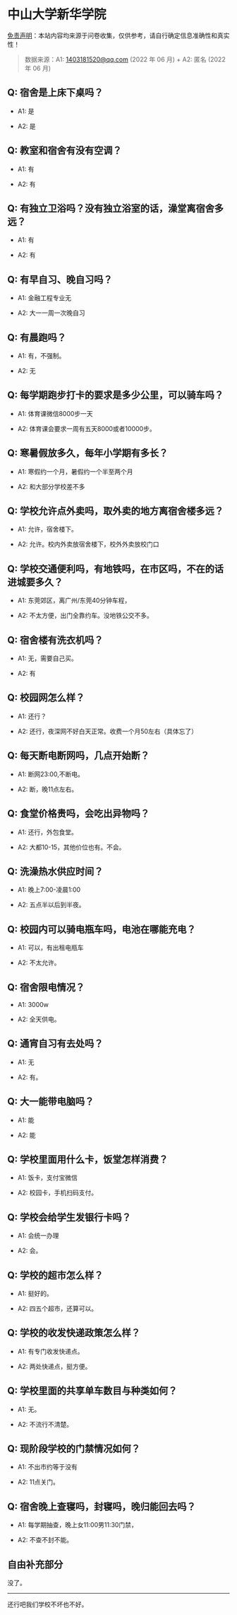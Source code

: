 # 中山大学新华学院

[免责声明](https://colleges.chat/#_3)：本站内容均来源于问卷收集，仅供参考，请自行确定信息准确性和真实性！

> 数据来源：A1: 1403181520@qq.com (2022 年 06 月) + A2: 匿名 (2022 年 06 月)

## Q: 宿舍是上床下桌吗？

- A1: 是

- A2: 是

## Q: 教室和宿舍有没有空调？

- A1: 有

- A2: 有

## Q: 有独立卫浴吗？没有独立浴室的话，澡堂离宿舍多远？

- A1: 有

- A2: 有

## Q: 有早自习、晚自习吗？

- A1: 金融工程专业无

- A2: 大一一周一次晚自习

## Q: 有晨跑吗？

- A1: 有，不强制。

- A2: 无

## Q: 每学期跑步打卡的要求是多少公里，可以骑车吗？

- A1: 体育课微信8000步一天

- A2: 体育课会要求一周有五天8000或者10000步。

## Q: 寒暑假放多久，每年小学期有多长？

- A1: 寒假约一个月，暑假约一个半至两个月

- A2: 和大部分学校差不多

## Q: 学校允许点外卖吗，取外卖的地方离宿舍楼多远？

- A1: 允许，宿舍楼下。

- A2: 允许。校内外卖放宿舍楼下，校外外卖放校门口

## Q: 学校交通便利吗，有地铁吗，在市区吗，不在的话进城要多久？

- A1: 东莞郊区，离广州/东莞40分钟车程，

- A2: 不太方便，出门全靠约车。没地铁公交不多。

## Q: 宿舍楼有洗衣机吗？

- A1: 无，需要自己买。

- A2: 有

## Q: 校园网怎么样？

- A1: 还行？

- A2: 还行，夜深网不好白天正常。收费一个月50左右（具体忘了）

## Q: 每天断电断网吗，几点开始断？

- A1: 断网23:00,不断电。

- A2: 断，晚11点左右。

## Q: 食堂价格贵吗，会吃出异物吗？

- A1: 还行，外包食堂。

- A2: 大都10-15，其他价位也有。不会。

## Q: 洗澡热水供应时间？

- A1: 晚上7:00-凌晨1:00

- A2: 五点半以后到半夜。

## Q: 校园内可以骑电瓶车吗，电池在哪能充电？

- A1: 可以，有出租电瓶车

- A2: 不太允许。

## Q: 宿舍限电情况？

- A1: 3000w

- A2: 全天供电。

## Q: 通宵自习有去处吗？

- A1: 无

- A2: 有。

## Q: 大一能带电脑吗？

- A1: 能

- A2: 能

## Q: 学校里面用什么卡，饭堂怎样消费？

- A1: 饭卡，支付宝微信

- A2: 校园卡，手机扫码支付。

## Q: 学校会给学生发银行卡吗？

- A1: 会统一办理

- A2: 会。

## Q: 学校的超市怎么样？

- A1: 挺好的。

- A2: 四五个超市，还算可以。

## Q: 学校的收发快递政策怎么样？

- A1: 有专门收发快递点。

- A2: 两处快递点，挺方便。

## Q: 学校里面的共享单车数目与种类如何？

- A1: 无。

- A2: 不流行不清楚。

## Q: 现阶段学校的门禁情况如何？

- A1: 不出市约等于没有

- A2: 11点关门。

## Q: 宿舍晚上查寝吗，封寝吗，晚归能回去吗？

- A1: 每学期抽查，晚上女11:00男11:30门禁，

- A2: 不查不封不能。

## 自由补充部分

没了。

***

还行吧我们学校不坏也不好。